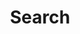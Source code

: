 ---
title: "Search" # in any language you want
layout: "search" # necessary for search
# url: "/archive"
# description: "Description for Search"
summary: "search"
placeholder: "your text goes here"
---